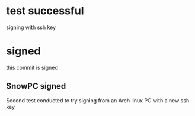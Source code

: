 # test successful
signing with ssh key
# signed
this commit is signed
## SnowPC signed
Second test conducted to try signing from an Arch linux PC with a new ssh key
